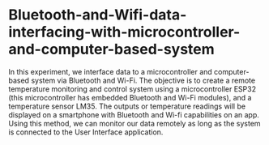 # Bluetooth-and-Wifi-data-interfacing-with-microcontroller-and-computer-based-system

  In this experiment, we interface data to a microcontroller and computer-based system via Bluetooth and Wi-Fi. The objective is to create a remote temperature monitoring and control system using a microcontroller ESP32 (this microcontroller has embedded Bluetooth and Wi-Fi modules), and a temperature sensor LM35. The outputs or temperature readings will be displayed on a smartphone with Bluetooth and Wi-fi capabilities on an app. Using this method, we can monitor our data remotely as long as the system is connected to the User Interface application.

